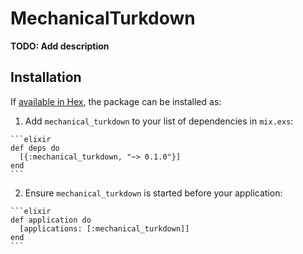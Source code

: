 # MechanicalTurkdown

**TODO: Add description**

## Installation

If [available in Hex](https://hex.pm/docs/publish), the package can be installed as:

  1. Add `mechanical_turkdown` to your list of dependencies in `mix.exs`:

    ```elixir
    def deps do
      [{:mechanical_turkdown, "~> 0.1.0"}]
    end
    ```

  2. Ensure `mechanical_turkdown` is started before your application:

    ```elixir
    def application do
      [applications: [:mechanical_turkdown]]
    end
    ```


